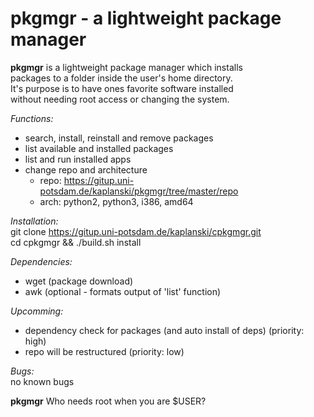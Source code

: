 # pkgmgr - a lightweight package manager

**pkgmgr** is a lightweight package manager which installs  
packages to a folder inside the user's home directory.  
It's purpose is to have ones favorite software installed  
without needing root access or changing the system.  

*Functions:*  
- search, install, reinstall and remove packages  
- list available and installed packages  
- list and run installed apps  
- change repo and architecture  
  - repo: https://gitup.uni-potsdam.de/kaplanski/pkgmgr/tree/master/repo  
  - arch: python2, python3, i386, amd64  

*Installation:*  
git clone https://gitup.uni-potsdam.de/kaplanski/cpkgmgr.git  
cd cpkgmgr && ./build.sh install  
  
*Dependencies:*  
- wget (package download)  
- awk (optional - formats output of 'list' function)  
  
*Upcomming:*  
- dependency check for packages (and auto install of deps) (priority: high)  
- repo will be restructured (priority: low)  
  
*Bugs:*  
no known bugs  
  
**pkgmgr** Who needs root when you are $USER?
